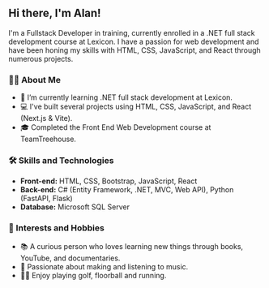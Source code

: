 ## Hi there, I'm Alan!

I'm a Fullstack Developer in training, currently enrolled in a .NET full stack development course at Lexicon. I have a passion for web development and have been honing my skills with HTML, CSS, JavaScript, and React through numerous projects.

### 👨‍💻 About Me

- 🌱 I’m currently learning .NET full stack development at Lexicon.
- 💻 I've built several projects using HTML, CSS, JavaScript, and React (Next.js & Vite).
- 🎓 Completed the Front End Web Development course at TeamTreehouse.

### 🛠️ Skills and Technologies

- **Front-end:** HTML, CSS, Bootstrap, JavaScript, React
- **Back-end:** C# (Entity Framework, .NET, MVC, Web API), Python (FastAPI, Flask)
- **Database:** Microsoft SQL Server

### 🌟 Interests and Hobbies

- 📚 A curious person who loves learning new things through books, YouTube, and documentaries.
- 🎵 Passionate about making and listening to music.
- 🏌️‍♂️ Enjoy playing golf, floorball and running.

